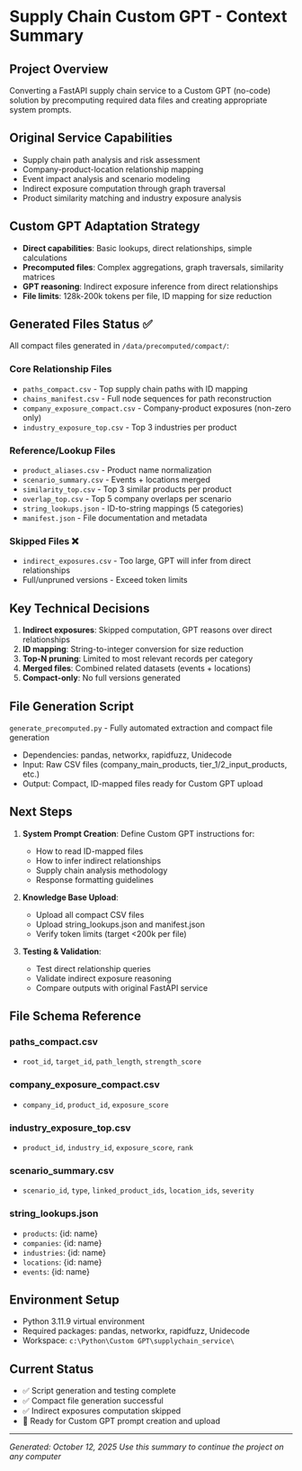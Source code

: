 # Supply Chain Custom GPT - Context Summary

## Project Overview
Converting a FastAPI supply chain service to a Custom GPT (no-code) solution by precomputing required data files and creating appropriate system prompts.

## Original Service Capabilities
- Supply chain path analysis and risk assessment
- Company-product-location relationship mapping
- Event impact analysis and scenario modeling
- Indirect exposure computation through graph traversal
- Product similarity matching and industry exposure analysis

## Custom GPT Adaptation Strategy
- **Direct capabilities**: Basic lookups, direct relationships, simple calculations
- **Precomputed files**: Complex aggregations, graph traversals, similarity matrices
- **GPT reasoning**: Indirect exposure inference from direct relationships
- **File limits**: 128k-200k tokens per file, ID mapping for size reduction

## Generated Files Status ✅
All compact files generated in `/data/precomputed/compact/`:

### Core Relationship Files
- `paths_compact.csv` - Top supply chain paths with ID mapping
- `chains_manifest.csv` - Full node sequences for path reconstruction
- `company_exposure_compact.csv` - Company-product exposures (non-zero only)
- `industry_exposure_top.csv` - Top 3 industries per product

### Reference/Lookup Files  
- `product_aliases.csv` - Product name normalization
- `scenario_summary.csv` - Events + locations merged
- `similarity_top.csv` - Top 3 similar products per product
- `overlap_top.csv` - Top 5 company overlaps per scenario
- `string_lookups.json` - ID-to-string mappings (5 categories)
- `manifest.json` - File documentation and metadata

### Skipped Files ❌
- `indirect_exposures.csv` - Too large, GPT will infer from direct relationships
- Full/unpruned versions - Exceed token limits

## Key Technical Decisions
1. **Indirect exposures**: Skipped computation, GPT reasons over direct relationships
2. **ID mapping**: String-to-integer conversion for size reduction
3. **Top-N pruning**: Limited to most relevant records per category
4. **Merged files**: Combined related datasets (events + locations)
5. **Compact-only**: No full versions generated

## File Generation Script
`generate_precomputed.py` - Fully automated extraction and compact file generation
- Dependencies: pandas, networkx, rapidfuzz, Unidecode
- Input: Raw CSV files (company_main_products, tier_1/2_input_products, etc.)
- Output: Compact, ID-mapped files ready for Custom GPT upload

## Next Steps
1. **System Prompt Creation**: Define Custom GPT instructions for:
   - How to read ID-mapped files
   - How to infer indirect relationships
   - Supply chain analysis methodology
   - Response formatting guidelines

2. **Knowledge Base Upload**: 
   - Upload all compact CSV files
   - Upload string_lookups.json and manifest.json
   - Verify token limits (target <200k per file)

3. **Testing & Validation**:
   - Test direct relationship queries
   - Validate indirect exposure reasoning
   - Compare outputs with original FastAPI service

## File Schema Reference
### paths_compact.csv
- `root_id`, `target_id`, `path_length`, `strength_score`

### company_exposure_compact.csv  
- `company_id`, `product_id`, `exposure_score`

### industry_exposure_top.csv
- `product_id`, `industry_id`, `exposure_score`, `rank`

### scenario_summary.csv
- `scenario_id`, `type`, `linked_product_ids`, `location_ids`, `severity`

### string_lookups.json
- `products`: {id: name}
- `companies`: {id: name}  
- `industries`: {id: name}
- `locations`: {id: name}
- `events`: {id: name}

## Environment Setup
- Python 3.11.9 virtual environment
- Required packages: pandas, networkx, rapidfuzz, Unidecode
- Workspace: `c:\Python\Custom GPT\supplychain_service\`

## Current Status
- ✅ Script generation and testing complete
- ✅ Compact file generation successful
- ✅ Indirect exposures computation skipped
- 🔄 Ready for Custom GPT prompt creation and upload

---
*Generated: October 12, 2025*
*Use this summary to continue the project on any computer*